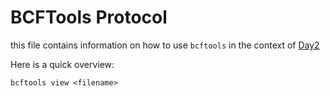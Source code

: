 # BCFTools Protocol

this file contains information on how to use `bcftools` in the context of [Day2](General_Notes/Day2.md)

Here is a quick overview:

```
bcftools view <filename>
```
